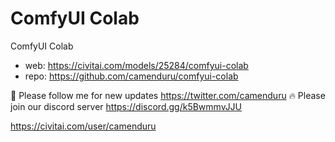 ComfyUI Colab
========================
ComfyUI Colab
* web: https://civitai.com/models/25284/comfyui-colab
* repo: https://github.com/camenduru/comfyui-colab

🐣 Please follow me for new updates https://twitter.com/camenduru
🔥 Please join our discord server https://discord.gg/k5BwmmvJJU




https://civitai.com/user/camenduru